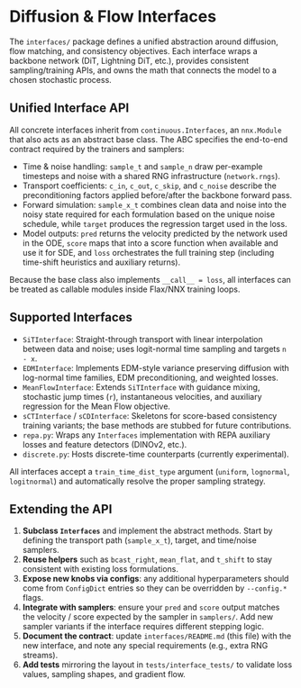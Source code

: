 # Diffusion & Flow Interfaces

The `interfaces/` package defines a unified abstraction around diffusion, flow
matching, and consistency objectives. Each interface wraps a backbone
network (DiT, Lightning DiT, etc.), provides consistent sampling/training APIs,
and owns the math that connects the model to a chosen stochastic process.

## Unified Interface API

All concrete interfaces inherit from `continuous.Interfaces`, an `nnx.Module`
that also acts as an abstract base class. The ABC specifies the end-to-end
contract required by the trainers and samplers:

- Time & noise handling: `sample_t` and `sample_n` draw per-example timesteps
  and noise with a shared RNG infrastructure (`network.rngs`).
- Transport coefficients: `c_in`, `c_out`, `c_skip`, and `c_noise` describe the
  preconditioning factors applied before/after the backbone forward pass.
- Forward simulation: `sample_x_t` combines clean data and noise into the noisy
  state required for each formulation based on the unique noise schedule, while `target` produces the regression
  target used in the loss.
- Model outputs: `pred` returns the velocity predicted by the network used in the ODE,
  `score` maps that into a score function when available and use it for SDE, and `loss` orchestrates
  the full training step (including time-shift heuristics and auxiliary returns).

Because the base class also implements `__call__ = loss`, all interfaces can be
treated as callable modules inside Flax/NNX training loops.

## Supported Interfaces

- `SiTInterface`: Straight-through transport with linear interpolation between
  data and noise; uses logit-normal time sampling and targets `n - x`.
- `EDMInterface`: Implements EDM-style variance preserving diffusion with
  log-normal time families, EDM preconditioning, and weighted
  losses.
- `MeanFlowInterface`: Extends `SiTInterface` with guidance mixing, stochastic
  jump times (`r`), instantaneous velocities, and auxiliary regression for the
  Mean Flow objective.
- `sCTInterface` / `sCDInterface`: Skeletons for score-based consistency
  training variants; the base methods are stubbed for future contributions.
- `repa.py`: Wraps any `Interfaces` implementation with REPA auxiliary losses
  and feature detectors (DINOv2, etc.).
- `discrete.py`: Hosts discrete-time counterparts (currently experimental).

All interfaces accept a `train_time_dist_type` argument (`uniform`,
`lognormal`, `logitnormal`) and automatically resolve the proper sampling
strategy.

## Extending the API

1. **Subclass `Interfaces`** and implement the abstract methods. Start by
   defining the transport path (`sample_x_t`), target, and time/noise samplers.
2. **Reuse helpers** such as `bcast_right`, `mean_flat`, and `t_shift` to stay
   consistent with existing loss formulations.
3. **Expose new knobs via configs**: any additional hyperparameters should come
   from `ConfigDict` entries so they can be overridden by `--config.*` flags.
4. **Integrate with samplers**: ensure your `pred` and `score` output matches the velocity /
   score expected by the sampler in `samplers/`. Add new sampler variants if the
   interface requires different stepping logic.
5. **Document the contract**: update `interfaces/README.md` (this file) with the
   new interface, and note any special requirements (e.g., extra RNG streams).
6. **Add tests** mirroring the layout in `tests/interface_tests/` to validate
   loss values, sampling shapes, and gradient flow.
